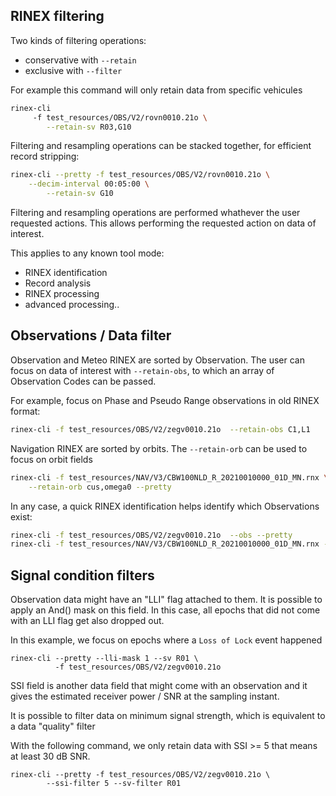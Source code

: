 ## RINEX filtering

Two kinds of filtering operations:

* conservative with `--retain`
* exclusive with `--filter`

For example this command will only retain data from specific vehicules

```bash
rinex-cli 
     -f test_resources/OBS/V2/rovn0010.21o \
        --retain-sv R03,G10
``` 

Filtering and resampling operations can be stacked together, for efficient
record stripping:

```bash
rinex-cli --pretty -f test_resources/OBS/V2/rovn0010.21o \
    --decim-interval 00:05:00 \
        --retain-sv G10
```

Filtering and resampling operations are performed whathever the user
requested actions. This allows performing the requested action
on data of interest.

This applies to any known tool mode:

* RINEX identification
* Record analysis
* RINEX processing
* advanced processing..

## Observations / Data filter

Observation and Meteo RINEX are sorted by Observation. 
The user can focus on data of interest with `--retain-obs`,
to which an array of Observation Codes can be passed.

For example, focus on Phase and Pseudo Range observations
in old RINEX format:

```bash
rinex-cli -f test_resources/OBS/V2/zegv0010.21o  --retain-obs C1,L1
```

Navigation RINEX are sorted by orbits. The `--retain-orb` can be used
to focus on orbit fields

```bash
rinex-cli -f test_resources/NAV/V3/CBW100NLD_R_20210010000_01D_MN.rnx \
    --retain-orb cus,omega0 --pretty
```

In any case, a quick RINEX identification helps identify
which Observations exist:

```bash
rinex-cli -f test_resources/OBS/V2/zegv0010.21o  --obs --pretty
rinex-cli -f test_resources/NAV/V3/CBW100NLD_R_20210010000_01D_MN.rnx --orbits --pretty
```

## Signal condition filters

Observation data might have an "LLI" flag attached to them.
It is possible to apply an And() mask on this field. In this case,
all epochs that did not come with an LLI flag get also dropped out.

In this example, we focus on epochs where a `Loss of Lock` event happened

```shell
rinex-cli --pretty --lli-mask 1 --sv R01 \ 
          -f test_resources/OBS/V2/zegv0010.21o
```

SSI field is another data field that might come with an observation
and it gives the estimated receiver power / SNR at the sampling instant.

It is possible to filter data on minimum signal strength, which
is equivalent to a data "quality" filter

With the following command, we only retain data with SSI >= 5
that means at least 30 dB SNR. 

```shell
rinex-cli --pretty -f test_resources/OBS/V2/zegv0010.21o \
        --ssi-filter 5 --sv-filter R01
```
